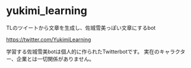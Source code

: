 # yukimi_learning
TLのツイートから文章を生成し、佐城雪美っぽい文章にするbot

https://twitter.com/YukimiLearning

学習する佐城雪美botは個人的に作られたTwitterbotです。 実在のキャラクター、企業とは一切関係がありません。
